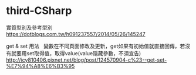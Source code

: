 # third-CSharp  
 實質型別及參考型別  
 https://dotblogs.com.tw/h091237557/2014/05/26/145247  
  
 get & set 用法   
 變數在不同頁面修改及更新，get如果有初始值就直接回傳，若沒有就要用set取得值，取得value(value隱藏參數，不須宣告)  
 http://icy810406.pixnet.net/blog/post/124570904-c%23--get-set-%E7%94%A8%E6%B3%95  
